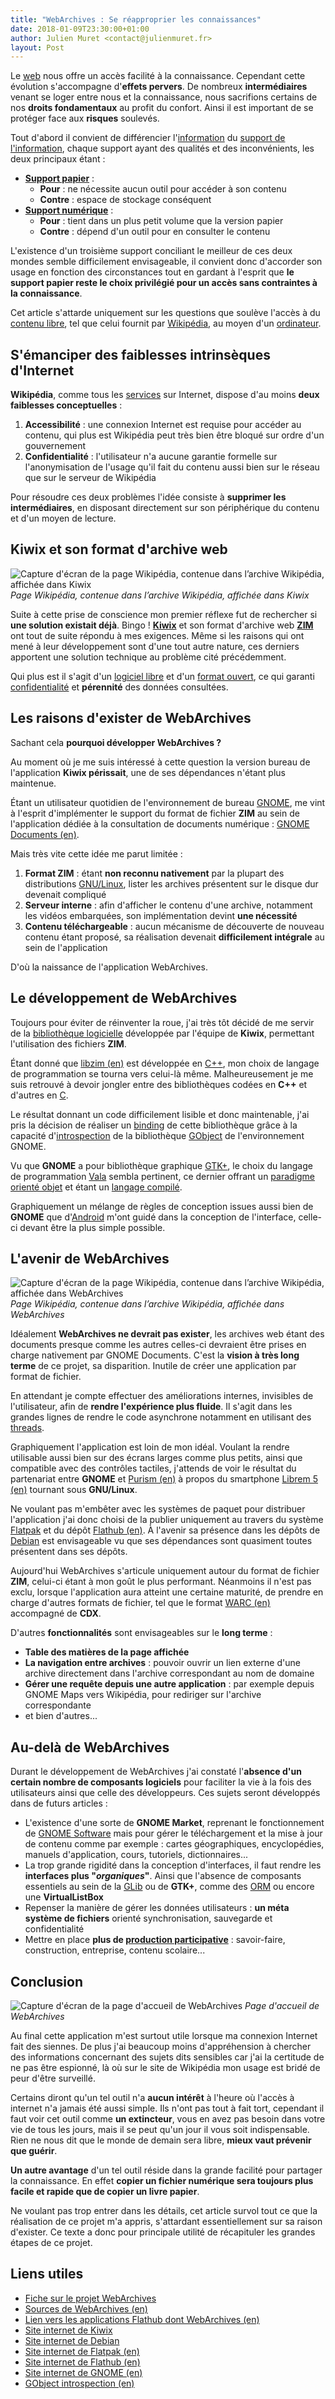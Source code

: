 ```yaml
---
title: "WebArchives : Se réapproprier les connaissances"
date: 2018-01-09T23:30:00+01:00
author: Julien Muret <contact@julienmuret.fr>
layout: Post
---
```


Le [web] nous offre un accès facilité à la connaissance. Cependant cette
évolution s'accompagne d'__effets pervers__. De nombreux __intermédiaires__
venant se loger entre nous et la connaissance, nous sacrifions certains de
nos __droits fondamentaux__ au profit du confort. Ainsi il est important de
se protéger face aux __risques__ soulevés.

<!-- Liens du résumé -->

[web]: https://fr.wikipedia.org/wiki/World_Wide_Web

<!-- more -->

Tout d'abord il convient de différencier l'[information] du [support de
l'information], chaque support ayant des qualités et des inconvénients, les
deux principaux étant :

- __[Support papier]__ :
  - __Pour__ : ne nécessite aucun outil pour accéder à son contenu
  - __Contre__ : espace de stockage conséquent
- __[Support numérique]__ :
  - __Pour__ : tient dans un plus petit volume que la version papier
  - __Contre__ : dépend d'un outil pour en consulter le contenu

L'existence d'un troisième support conciliant le meilleur de ces deux mondes
semble difficilement envisageable, il convient donc d'accorder son usage en
fonction des circonstances tout en gardant à l'esprit que __le support papier
reste le choix privilégié pour un accès sans contraintes à la connaissance__.

Cet article s'attarde uniquement sur les questions que soulève l'accès à du
[contenu libre], tel que celui fournit par [Wikipédia], au moyen d'un
[ordinateur].

## S'émanciper des faiblesses intrinsèques d'Internet

__Wikipédia__, comme tous les [services] sur Internet, dispose d'au moins
__deux faiblesses conceptuelles__ :

1. __Accessibilité__ : une connexion Internet est requise pour accéder au
contenu, qui plus est Wikipédia peut très bien être bloqué sur ordre d'un
gouvernement
2. __Confidentialité__ : l'utilisateur n'a aucune garantie formelle sur
l'anonymisation de l'usage qu'il fait du contenu aussi bien sur le réseau que
sur le serveur de Wikipédia

Pour résoudre ces deux problèmes l'idée consiste à __supprimer les
intermédiaires__, en disposant directement sur son périphérique du contenu et
d'un moyen de lecture.

## Kiwix et son format d'archive web

![Capture d'écran de la page Wikipédia, contenue dans l’archive Wikipédia, affichée dans Kiwix](../../../public/assets/journal/2018-01-09-web-archives-to-reappropriate-knowledge/kiwix-wikipedia_1050x674.png)
*Page Wikipédia, contenue dans l’archive Wikipédia, affichée dans Kiwix*


Suite à cette prise de conscience mon premier réflexe fut de rechercher si
__une solution existait déjà__. Bingo ! __[Kiwix]__ et son format d'archive
web __[ZIM]__ ont tout de suite répondu à mes exigences. Même si les raisons
qui ont mené à leur développement sont d'une tout autre nature, ces derniers
apportent une solution technique au problème cité précédemment.

Qui plus est il s'agit d'un [logiciel libre] et d'un [format ouvert], ce qui
garanti [confidentialité] et __pérennité__ des données consultées.

## Les raisons d'exister de WebArchives

Sachant cela __pourquoi développer WebArchives ?__

Au moment où je me suis intéressé à cette question la version bureau de
l'application __Kiwix périssait__, une de ses dépendances n'étant plus
maintenue.

Étant un utilisateur quotidien de l'environnement de bureau [GNOME], me vint à
l'esprit d'implémenter le support du format de fichier __ZIM__ au sein de
l'application dédiée à la consultation de documents numérique : [GNOME
Documents (en)].

Mais très vite cette idée me parut limitée :

1. __Format ZIM__ : étant __non reconnu nativement__ par la plupart des
distributions [GNU/Linux], lister les archives présentent sur le disque dur
devenait compliqué
2. __Serveur interne__ : afin d'afficher le contenu d'une archive, notamment
les vidéos embarquées, son implémentation devint __une nécessité__
3. __Contenu téléchargeable__ : aucun mécanisme de découverte de nouveau
contenu étant proposé, sa réalisation devenait __difficilement intégrale__ au
sein de l'application

D'où la naissance de l'application WebArchives.

## Le développement de WebArchives

Toujours pour éviter de réinventer la roue, j'ai très tôt décidé de me servir
de la [bibliothèque logicielle] développée par l'équipe de __Kiwix__,
permettant l'utilisation des fichiers __ZIM__.

Étant donné que [libzim (en)] est développée en [C++], mon choix de langage de
programmation se tourna vers celui-là même. Malheureusement je me suis
retrouvé à devoir jongler entre des bibliothèques codées en __C++__ et
d'autres en [C].

Le résultat donnant un code difficilement lisible et donc maintenable, j'ai
pris la décision de réaliser un [binding] de cette bibliothèque grâce à la
capacité d'[introspection] de la bibliothèque [GObject] de l'environnement
GNOME.

Vu que __GNOME__ a pour bibliothèque graphique [GTK+], le choix du langage de
programmation [Vala] sembla pertinent, ce dernier offrant un [paradigme
orienté objet] et étant un [langage compilé].

Graphiquement un mélange de règles de conception issues aussi bien de
__GNOME__ que d'[Android] m'ont guidé dans la conception de l'interface,
celle-ci devant être la plus simple possible.

## L'avenir de WebArchives

![Capture d'écran de la page Wikipédia, contenue dans l’archive Wikipédia, affichée dans WebArchives](../../../public/assets/journal/2018-01-09-web-archives-to-reappropriate-knowledge/web-archives-wikipedia_850x500.png)
*Page Wikipédia, contenue dans l’archive Wikipédia, affichée dans WebArchives*

Idéalement __WebArchives ne devrait pas exister__, les archives web étant des
documents presque comme les autres celles-ci devraient être prises en charge
nativement par GNOME Documents. C'est la __vision à très long terme__ de ce
projet, sa disparition. Inutile de créer une application par format de fichier.

En attendant je compte effectuer des améliorations internes, invisibles de
l'utilisateur, afin de __rendre l'expérience plus fluide__. Il s'agit dans les
grandes lignes de rendre le code asynchrone notamment en utilisant des
[threads].

Graphiquement l'application est loin de mon idéal. Voulant la rendre
utilisable aussi bien sur des écrans larges comme plus petits, ainsi que
compatible avec des contrôles tactiles, j'attends de voir le résultat du
partenariat entre __GNOME__ et [Purism (en)] à propos du smartphone [Librem 5
(en)] tournant sous __GNU/Linux__.

Ne voulant pas m'embêter avec les systèmes de paquet pour distribuer
l'application j'ai donc choisi de la publier uniquement au travers du système
[Flatpak] et du dépôt [Flathub (en)]. À l'avenir sa présence dans les dépôts
de [Debian] est envisageable vu que ses dépendances sont quasiment toutes
présentent dans ses dépôts.

Aujourd'hui WebArchives s'articule uniquement autour du format de fichier
__ZIM__, celui-ci étant à mon goût le plus performant. Néanmoins il n'est pas
exclu, lorsque l'application aura atteint une certaine maturité, de prendre en
charge d'autres formats de fichier, tel que le format [WARC (en)] accompagné
de __CDX__.

D'autres __fonctionnalités__ sont envisageables sur le __long terme__ :

- __Table des matières de la page affichée__
- __La navigation entre archives__ : pouvoir ouvrir un lien externe d'une
archive directement dans l'archive correspondant au nom de domaine
- __Gérer une requête depuis une autre application__ : par exemple depuis
GNOME Maps vers Wikipédia, pour rediriger sur l'archive correspondante
- et bien d'autres...

## Au-delà de WebArchives

Durant le développement de WebArchives j'ai constaté l'__absence d'un certain
nombre de composants logiciels__ pour faciliter la vie à la fois des
utilisateurs ainsi que celle des développeurs. Ces sujets seront développés
dans de futurs articles :

- L'existence d'une sorte de __GNOME Market__, reprenant le fonctionnement de
[GNOME Software] mais pour gérer le téléchargement et la mise à jour de
contenu comme par exemple : cartes géographiques, encyclopédies, manuels
d'application, cours, tutoriels, dictionnaires...
- La trop grande rigidité dans la conception d'interfaces, il faut rendre les
__interfaces plus "*organiques*"__. Ainsi que l'absence de composants
essentiels au sein de la [GLib] ou de __GTK+__, comme des [ORM] ou encore une
__VirtualListBox__
- Repenser la manière de gérer les données utilisateurs :
__un méta système de fichiers__ orienté synchronisation, sauvegarde et
confidentialité
- Mettre en place __plus de [production participative]__ : savoir-faire,
construction, entreprise, contenu scolaire...

## Conclusion

![Capture d'écran de la page d'accueil de WebArchives](../../../public/assets/journal/2018-01-09-web-archives-to-reappropriate-knowledge/web-archives-home_850x500.png)
*Page d'accueil de WebArchives*

Au final cette application m'est surtout utile lorsque ma connexion Internet
fait des siennes. De plus j'ai beaucoup moins d'appréhension à chercher des
informations concernant des sujets dits sensibles car j'ai la certitude de ne
pas être espionné, là où sur le site de Wikipédia mon usage est bridé de peur
d'être surveillé.

Certains diront qu'un tel outil n'a __aucun intérêt__ à l'heure où l'accès à
internet n'a jamais été aussi simple. Ils n'ont pas tout à fait tort,
cependant il faut voir cet outil comme __un extincteur__, vous en avez pas
besoin dans votre vie de tous les jours, mais il se peut qu'un jour il vous
soit indispensable. Rien ne nous dit que le monde de demain sera libre,
__mieux vaut prévenir que guérir__.

__Un autre avantage__ d'un tel outil réside dans la grande facilité pour
partager la connaissance. En effet __copier un fichier numérique sera toujours
plus facile et rapide que de copier un livre papier__.

Ne voulant pas trop entrer dans les détails, cet article survol tout ce que la
réalisation de ce projet m'a appris, s'attardant essentiellement sur sa raison
d'exister. Ce texte a donc pour principale utilité de récapituler les grandes
étapes de ce projet.

## Liens utiles

- [Fiche sur le projet WebArchives]
- [Sources de WebArchives (en)]
- [Lien vers les applications Flathub dont WebArchives (en)]
- [Site internet de Kiwix]
- [Site internet de Debian]
- [Site internet de Flatpak (en)]
- [Site internet de Flathub (en)]
- [Site internet de GNOME (en)]
- [GObject introspection (en)]

<!--Liens externes et références-->

[Support papier]: https://fr.wikipedia.org/wiki/Livre_(document)
[Support numérique]: https://fr.wikipedia.org/wiki/Livre_num%C3%A9rique
[information]: https://fr.wikipedia.org/wiki/Information
[support de l'information]: https://fr.wikipedia.org/wiki/Information#Support_de_l'information
[contenu libre]: https://fr.wikipedia.org/wiki/%C5%92uvre_libre
[Wikipédia]: https://fr.wikipedia.org/wiki/Wikip%C3%A9dia
[ordinateur]: https://fr.wikipedia.org/wiki/Ordinateur
[services]: https://fr.wikipedia.org/wiki/Serveur_informatique
[Kiwix]: https://fr.wikipedia.org/wiki/Kiwix
[ZIM]: https://fr.wikipedia.org/wiki/ZIM_(format_de_fichier_informatique)
[logiciel libre]: https://fr.wikipedia.org/wiki/Logiciel_libre
[format ouvert]: https://fr.wikipedia.org/wiki/Format_ouvert
[confidentialité]: https://fr.wikipedia.org/wiki/Confidentialit%C3%A9
[GNOME]: https://fr.wikipedia.org/wiki/GNOME
[GNOME Documents (en)]: https://wiki.gnome.org/Apps/Documents
[GNU/Linux]: https://fr.wikipedia.org/wiki/Linux
[bibliothèque logicielle]: https://fr.wikipedia.org/wiki/Biblioth%C3%A8que_logicielle
[libzim (en)]: https://github.com/openzim/libzim
[C++]: https://fr.wikipedia.org/wiki/C%2B%2B
[C]: https://fr.wikipedia.org/wiki/C_(langage)
[binding]: https://fr.wikipedia.org/wiki/Binding
[GObject]: https://fr.wikipedia.org/wiki/GObject
[Vala]: https://fr.wikipedia.org/wiki/Vala_(langage)
[paradigme orienté objet]: https://fr.wikipedia.org/wiki/Programmation_orient%C3%A9e_objet
[langage compilé]: https://fr.wikipedia.org/wiki/Fichier_binaire
[GTK+]: https://fr.wikipedia.org/wiki/GTK%2B
[Android]: https://fr.wikipedia.org/wiki/Android
[introspection]: https://fr.wikipedia.org/wiki/R%C3%A9flexion_(informatique)
[Purism (en)]: https://puri.sm/
[Librem 5 (en)]: https://puri.sm/shop/librem-5/
[Flatpak]: https://fr.wikipedia.org/wiki/Flatpak
[Flathub (en)]: https://flathub.org/
[Debian]: https://fr.wikipedia.org/wiki/Debian
[WARC (en)]: https://en.wikipedia.org/wiki/Web_ARChive
[GNOME Software]: https://fr.wikipedia.org/wiki/GNOME_Logiciels
[GLib]: https://fr.wikipedia.org/wiki/GLib
[ORM]: https://fr.wikipedia.org/wiki/Mapping_objet-relationnel
[threads]: https://fr.wikipedia.org/wiki/Thread_(informatique)
[production participative]: https://fr.wikipedia.org/wiki/Production_participative
[Fiche sur le projet WebArchives]: ../projects/web-archives
[Sources de WebArchives (en)]: https://github.com/birros/web-archives
[Lien vers les applications Flathub dont WebArchives (en)]: https://flathub.org/apps.html
[Site internet de Kiwix]: https://www.kiwix.org/fr/
[Site internet de Debian]: https://www.debian.org/index.fr.html
[Site internet de Flatpak (en)]: https://www.flatpak.org/
[Site internet de Flathub (en)]: https://flathub.org/
[Site internet de GNOME (en)]: https://www.gnome.org/
[GObject introspection (en)]: https://wiki.gnome.org/Projects/GObjectIntrospection
